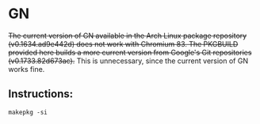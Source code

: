 # GN

~~The current version of GN available in the Arch Linux package repository (v0.1634.ad9e442d) does not work with Chromium 83. The PKGBUILD provided here builds a more current version from Google's Git repositories (v0.1733.82d673ac).~~ This is unnecessary, since the current version of GN works fine.

## Instructions:

`makepkg -si`

